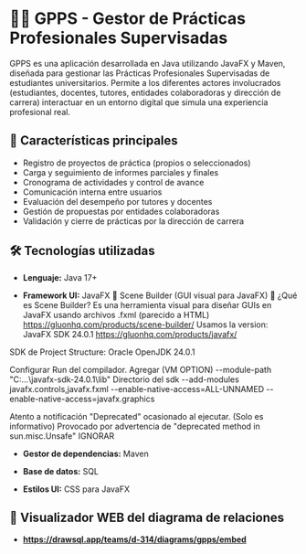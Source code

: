# 🧑‍🎓 GPPS - Gestor de Prácticas Profesionales Supervisadas

GPPS es una aplicación desarrollada en Java utilizando JavaFX y Maven, diseñada para gestionar las Prácticas Profesionales Supervisadas de estudiantes universitarios. Permite a los diferentes actores involucrados (estudiantes, docentes, tutores, entidades colaboradoras y dirección de carrera) interactuar en un entorno digital que simula una experiencia profesional real.

## 🚀 Características principales

- Registro de proyectos de práctica (propios o seleccionados)
- Carga y seguimiento de informes parciales y finales
- Cronograma de actividades y control de avance
- Comunicación interna entre usuarios
- Evaluación del desempeño por tutores y docentes
- Gestión de propuestas por entidades colaboradoras
- Validación y cierre de prácticas por la dirección de carrera

## 🛠 Tecnologías utilizadas

- **Lenguaje:** Java 17+
  
- **Framework UI:** JavaFX
    🧰 Scene Builder (GUI visual para JavaFX)
    🔧 ¿Qué es Scene Builder?
    Es una herramienta visual para diseñar GUIs en JavaFX usando archivos .fxml (parecido a HTML)
    https://gluonhq.com/products/scene-builder/
Usamos la version: 
JavaFX SDK 24.0.1
https://gluonhq.com/products/javafx/

SDK de Project Structure: Oracle OpenJDK 24.0.1

Configurar Run del compilador. Agregar (VM OPTION)
--module-path "C:\...\javafx-sdk-24.0.1\lib"  Directorio del sdk
--add-modules javafx.controls,javafx.fxml
--enable-native-access=ALL-UNNAMED
--enable-native-access=javafx.graphics

Atento a notificación "Deprecated" ocasionado al ejecutar. (Solo es informativo)
Provocado por advertencia de "deprecated method in sun.misc.Unsafe"
IGNORAR

- **Gestor de dependencias:** Maven

- **Base de datos:** SQL

- **Estilos UI:** CSS para JavaFX


## 👀 Visualizador WEB del diagrama de relaciones
- **https://drawsql.app/teams/d-314/diagrams/gpps/embed**
